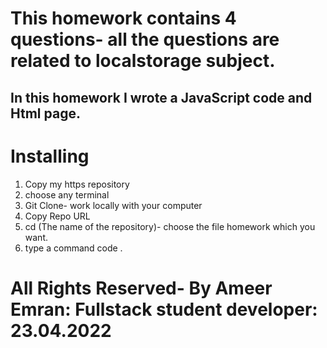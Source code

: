 # This homework contains 4 questions- all the questions are related to localstorage subject. 

## In this homework I wrote a JavaScript code and Html page.

# Installing

1. Copy my https repository
2. choose any terminal
3. Git Clone- work locally with your computer
4. Copy Repo URL
5. cd (The name of the repository)- choose the file homework which you want.
6. type a command code .

# All Rights Reserved- By Ameer Emran: Fullstack student developer: 23.04.2022
